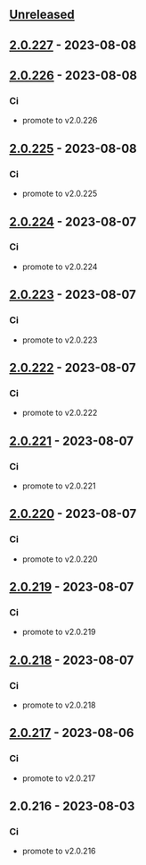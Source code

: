 <a name="unreleased"></a>
## [Unreleased]


<a name="2.0.227"></a>
## [2.0.227] - 2023-08-08

<a name="2.0.226"></a>
## [2.0.226] - 2023-08-08
### Ci
- promote to v2.0.226


<a name="2.0.225"></a>
## [2.0.225] - 2023-08-08
### Ci
- promote to v2.0.225


<a name="2.0.224"></a>
## [2.0.224] - 2023-08-07
### Ci
- promote to v2.0.224


<a name="2.0.223"></a>
## [2.0.223] - 2023-08-07
### Ci
- promote to v2.0.223


<a name="2.0.222"></a>
## [2.0.222] - 2023-08-07
### Ci
- promote to v2.0.222


<a name="2.0.221"></a>
## [2.0.221] - 2023-08-07
### Ci
- promote to v2.0.221


<a name="2.0.220"></a>
## [2.0.220] - 2023-08-07
### Ci
- promote to v2.0.220


<a name="2.0.219"></a>
## [2.0.219] - 2023-08-07
### Ci
- promote to v2.0.219


<a name="2.0.218"></a>
## [2.0.218] - 2023-08-07
### Ci
- promote to v2.0.218


<a name="2.0.217"></a>
## [2.0.217] - 2023-08-06
### Ci
- promote to v2.0.217


<a name="2.0.216"></a>
## 2.0.216 - 2023-08-03
### Ci
- promote to v2.0.216


[Unreleased]: https://gitlab.industrysoftware.automation.siemens.com/caas-ops/fleet/aws-usea1-qa-qa/compare/2.0.227...HEAD
[2.0.227]: https://gitlab.industrysoftware.automation.siemens.com/caas-ops/fleet/aws-usea1-qa-qa/compare/2.0.226...2.0.227
[2.0.226]: https://gitlab.industrysoftware.automation.siemens.com/caas-ops/fleet/aws-usea1-qa-qa/compare/2.0.225...2.0.226
[2.0.225]: https://gitlab.industrysoftware.automation.siemens.com/caas-ops/fleet/aws-usea1-qa-qa/compare/2.0.224...2.0.225
[2.0.224]: https://gitlab.industrysoftware.automation.siemens.com/caas-ops/fleet/aws-usea1-qa-qa/compare/2.0.223...2.0.224
[2.0.223]: https://gitlab.industrysoftware.automation.siemens.com/caas-ops/fleet/aws-usea1-qa-qa/compare/2.0.222...2.0.223
[2.0.222]: https://gitlab.industrysoftware.automation.siemens.com/caas-ops/fleet/aws-usea1-qa-qa/compare/2.0.221...2.0.222
[2.0.221]: https://gitlab.industrysoftware.automation.siemens.com/caas-ops/fleet/aws-usea1-qa-qa/compare/2.0.220...2.0.221
[2.0.220]: https://gitlab.industrysoftware.automation.siemens.com/caas-ops/fleet/aws-usea1-qa-qa/compare/2.0.219...2.0.220
[2.0.219]: https://gitlab.industrysoftware.automation.siemens.com/caas-ops/fleet/aws-usea1-qa-qa/compare/2.0.218...2.0.219
[2.0.218]: https://gitlab.industrysoftware.automation.siemens.com/caas-ops/fleet/aws-usea1-qa-qa/compare/2.0.217...2.0.218
[2.0.217]: https://gitlab.industrysoftware.automation.siemens.com/caas-ops/fleet/aws-usea1-qa-qa/compare/2.0.216...2.0.217
